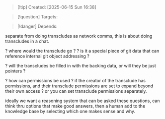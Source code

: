 
>[!tip] Created: [2025-06-15 Sun 16:38]

>[!question] Targets: 

>[!danger] Depends: 

separate from doing transcludes as network comms, this is about doing transcludes in a chat.

? where would the transclude go ?
? is it a special piece of git data that can reference internal git object addressing ?

? will the transcludes be filled in with the backing data, or will they be just pointers ?

? how can permissions be used ? if the creator of the transclude has permissions, and their transclude permissions are set to expand beyond their own access ? or you can set transclude permissions separately.

ideally we want a reasoning system that can be asked these questions, can think thru options that make good answers, then a human add to the knowledge base by selecting which one makes sense and why.